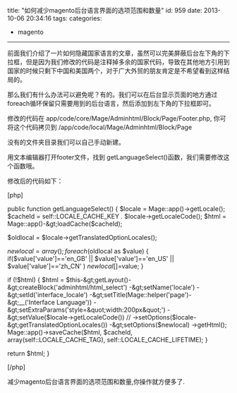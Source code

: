 title: "如何减少magento后台语言界面的选项范围和数量"
id: 959
date: 2013-10-06 20:34:16
tags: 
categories: 
- magento
---

前面我们介绍了一片如何隐藏国家语言的文章，虽然可以完美屏蔽后台左下角的下拉框，但是因为我们修改的代码是注释掉多余的国家代码，导致在其他地方引用到国家的时候只剩下中国和美国两个，对于广大外贸的朋友肯定是不希望看到这样结局的。
<!-- more -->
那么我们有什么办法可以避免呢？有的。我们可以在后台显示页面的地方通过foreach循环保留只需要用到的后台语言，然后添加到左下角的下拉框即可。

修改的代码在
app/code/core/Mage/Adminhtml/Block/Page/Footer.php,
你可将这个代码拷贝到
/app/code/local/Mage/Adminhtml/Block/Page

没有的文件夹目录我们可以自己手动新建。

用文本编辑器打开footer文件，找到 getLanguageSelect()函数，我们需要修改这个函数哦。

修改后的代码如下：

[php]

public function getLanguageSelect()
 {
 $locale = Mage::app()-&gt;getLocale();
 $cacheId = self::LOCALE_CACHE_KEY . $locale-&gt;getLocaleCode();
 $html = Mage::app()-&gt;loadCache($cacheId);

$oldlocal = $locale-&gt;getTranslatedOptionLocales();

$newlocal = array();
 foreach ($oldlocal as $value) {
 if($value['value']=='en_GB' || $value['value']=='en_US' || $value['value']=='zh_CN' )
 $newlocal[]=$value;
 }

if (!$html) {
 $html = $this-&gt;getLayout()-&gt;createBlock('adminhtml/html_select')
 -&gt;setName('locale')
 -&gt;setId('interface_locale')
 -&gt;setTitle(Mage::helper('page')-&gt;__('Interface Language'))
 -&gt;setExtraParams('style=&quot;width:200px&quot;')
 -&gt;setValue($locale-&gt;getLocaleCode())
 // -&gt;setOptions($locale-&gt;getTranslatedOptionLocales())
 -&gt;setOptions($newlocal)
 -&gt;getHtml();
 Mage::app()-&gt;saveCache($html, $cacheId, array(self::LOCALE_CACHE_TAG), self::LOCALE_CACHE_LIFETIME);
 }

return $html;
 }

[/php]

减少magento后台语言界面的选项范围和数量,你操作就方便多了.